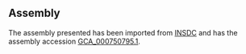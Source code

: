 
Assembly
--------

The assembly presented has been imported from 
[INSDC](http://www.insdc.org) and has the assembly accession
[GCA\_000750795.1](http://www.ebi.ac.uk/ena/data/view/GCA_000750795.1).

